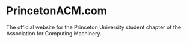 # PrincetonACM.com

The official website for the Princeton University student chapter of the Association for Computing Machinery.
